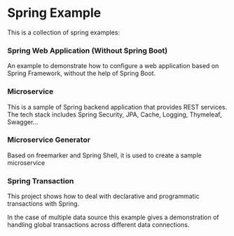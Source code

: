 # Spring Example

This is a collection of spring examples:

### Spring Web Application (Without Spring Boot)
An example to demonstrate how to configure a web application based on Spring Framework, without the help of Spring Boot. 
### Microservice
This is a sample of Spring backend application that provides REST services. The tech stack includes Spring Security, JPA, Cache, Logging, Thymeleaf, Swagger...

### Microservice Generator
Based on freemarker and Spring Shell, it is used to create a sample microservice

### Spring Transaction
This project shows how to deal with declarative and programmatic transactions with Spring. 

In the case of multiple data source this example gives a demonstration of handling global transactions across different data connections. 